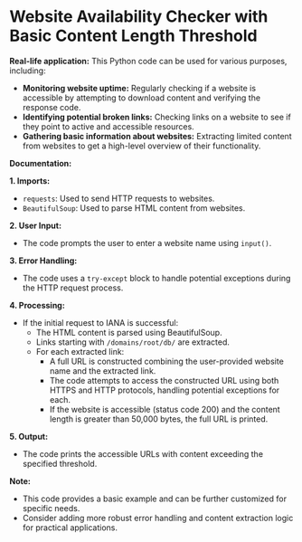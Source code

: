 # Website Availability Checker with Basic Content Length Threshold

**Real-life application:** This Python code can be used for various purposes, including:

* **Monitoring website uptime:** Regularly checking if a website is accessible by attempting to download content and verifying the response code.
* **Identifying potential broken links:** Checking links on a website to see if they point to active and accessible resources.
* **Gathering basic information about websites:** Extracting limited content from websites to get a high-level overview of their functionality.

**Documentation:**

**1. Imports:**

* `requests`: Used to send HTTP requests to websites.
* `BeautifulSoup`: Used to parse HTML content from websites.

**2. User Input:**

* The code prompts the user to enter a website name using `input()`.

**3. Error Handling:**

* The code uses a `try-except` block to handle potential exceptions during the HTTP request process.

**4. Processing:**

* If the initial request to IANA is successful:
    * The HTML content is parsed using BeautifulSoup.
    * Links starting with `/domains/root/db/` are extracted.
    * For each extracted link:
        * A full URL is constructed combining the user-provided website name and the extracted link.
        * The code attempts to access the constructed URL using both HTTPS and HTTP protocols, handling potential exceptions for each.
        * If the website is accessible (status code 200) and the content length is greater than 50,000 bytes, the full URL is printed.

**5. Output:**

* The code prints the accessible URLs with content exceeding the specified threshold.

**Note:**

* This code provides a basic example and can be further customized for specific needs.
* Consider adding more robust error handling and content extraction logic for practical applications.
